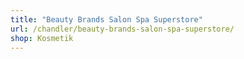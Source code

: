 ```yaml
---
title: "Beauty Brands Salon Spa Superstore"
url: /chandler/beauty-brands-salon-spa-superstore/
shop: Kosmetik
---
```

